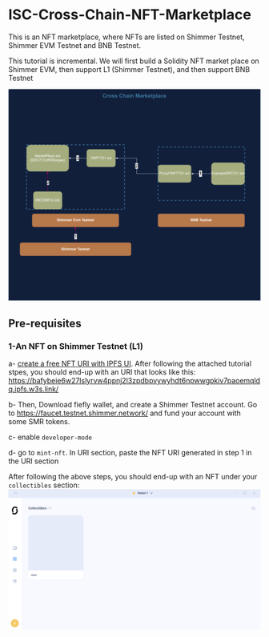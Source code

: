 # ISC-Cross-Chain-NFT-Marketplace
This is an NFT marketplace, where NFTs are listed on Shimmer Testnet, Shimmer EVM Testnet and BNB Testnet. 

This tutorial is incremental. We will first build a Solidity NFT market place on Shimmer EVM, then support L1 (Shimmer Testnet), and then support BNB Testnet


![alt text](imgs/Architecture.drawio.svg)
## Pre-requisites

### 1-An NFT on Shimmer Testnet (L1)
a- [create a free NFT URI with IPFS UI](https://docs.ipfs.tech/quickstart/publish/#upload-and-pin-a-file). After following the attached tutorial stpes, you should end-up with an URI that looks like this: https://bafybeie6w27lslyrvw4ppnj2l3zpdbpvywyhdt6npwwgpkiv7paoemqldq.ipfs.w3s.link/

b- Then, Download fiefly wallet, and create a Shimmer Testnet account. Go to https://faucet.testnet.shimmer.network/ and fund your account with some SMR tokens.

c- enable `developer-mode`

d- go to `mint-nft`. In URI section, paste the NFT URI generated in step 1 in the URI section

After following the above steps, you should end-up with an NFT under your `collectibles` section:
![alt text](imgs/wallet-nft.png)

